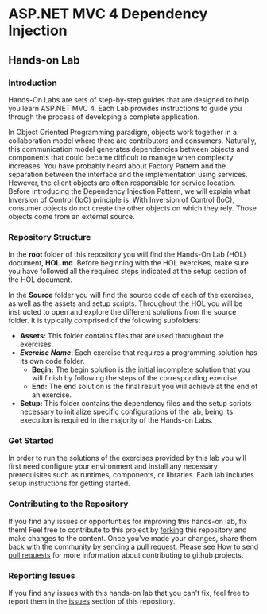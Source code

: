 # ASP.NET MVC 4 Dependency Injection #

## Hands-on Lab ##

### Introduction ###

Hands-On Labs are sets of step-by-step guides that are designed to help you learn ASP.NET MVC 4.  Each Lab provides instructions to guide you through the process of developing a complete application.

In Object Oriented Programming paradigm, objects work together in a collaboration model where there are contributors and consumers. Naturally, this communication model generates dependencies between objects and components that could became difficult to manage when complexity increases.
You have probably heard about Factory Pattern and the separation between the interface and the implementation using services. However, the client objects are often responsible for service location.
Before introducing the Dependency Injection Pattern, we will explain what Inversion of Control (IoC) principle is. 
With Inversion of Control (IoC), consumer objects do not create the other objects on which they rely. Those objects come from an external source.

### Repository Structure ###

In the **root** folder of this repository you will find the Hands-On Lab (HOL) document, **HOL.md**. Before beginning with the HOL exercises, make sure you have followed all the required steps indicated at the setup section of the HOL document. 

In the **Source** folder you will find the source code of each of the exercises, as well as the assets and setup scripts. Throughout the HOL you will be instructed to open and explore the different solutions from the source folder. It is typically comprised of the following subfolders:

- **Assets:** This folder contains files that are used throughout the exercises.
- **_Exercise Name_:** Each exercise that requires a programming solution has its own code folder.
  - **Begin:** The begin solution is the initial incomplete solution that you will finish by following the steps of the corresponding exercise.
  - **End:** The end solution is the final result you will achieve at the end of an exercise.
- **Setup:** This folder contains the dependency files and the setup scripts necessary to initialize specific configurations of the lab, being its execution is required in the majority of the Hands-on Labs.

### Get Started ###

In order to run the solutions of the exercises provided by this lab you will first need configure your environment and install any necessary prerequisites such as runtimes, components, or libraries. Each lab includes setup instructions for getting started.

### Contributing to the Repository ###

If you find any issues or opportunties for improving this hands-on lab, fix them!  Feel free to contribute to this project by [forking](http://help.github.com/fork-a-repo/) this repository and make changes to the content.  Once you've made your changes, share them back with the community by sending a pull request. Please see [How to send pull requests](http://help.github.com/send-pull-requests/) for more information about contributing to github projects.

### Reporting Issues ###

If you find any issues with this hands-on lab that you can't fix, feel free to report them in the [issues](https://github.com/Microsoft-Web/HOL-MVC4DependencyInjection/issues) section of this repository.